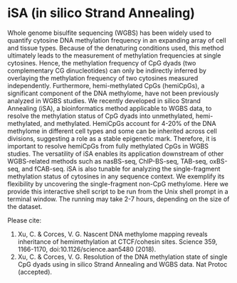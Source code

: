 # iSA (in silico Strand Annealing)

Whole genome bisulfite sequencing (WGBS) has been widely used to quantify cytosine DNA methylation frequency in an expanding array of cell and tissue types. Because of the denaturing conditions used, this method ultimately leads to the measurement of methylation frequencies at single cytosines. Hence, the methylation frequency of CpG dyads  (two complementary CG dinucleotides) can only be indirectly inferred by overlaying the methylation frequency of two cytosines measured independently. Furthermore, hemi-methylated CpGs (hemiCpGs), a significant component of the DNA methylome, have not been previously analyzed in WGBS studies. We recently developed in silico Strand Annealing (iSA), a bioinformatics method applicable to WGBS data, to resolve the methylation status of CpG dyads into unmethylated, hemi-methylated, and methylated. HemiCpGs account for 4-20% of the DNA methylome in different cell types and some can be inherited across cell divisions, suggesting a role as a stable epigenetic mark. Therefore, it is important to resolve hemiCpGs from fully methylated CpGs in WGBS studies. The versatility of iSA enables its application downstream of other WGBS-related methods such as nasBS-seq, ChIP-BS-seq, TAB-seq, oxBS-seq, and fCAB-seq. iSA is also tunable for analyzing the single-fragment methylation status of cytosines in any sequence context. We exemplify its flexibility by uncovering the single-fragment non-CpG methylome. Here we provide this interactive shell script to be run from the Unix shell prompt in a terminal window. The running may take 2-7 hours, depending on the size of the dataset.

Please cite:
1. Xu, C. & Corces, V. G. Nascent DNA methylome mapping reveals inheritance of hemimethylation at CTCF/cohesin sites. Science 359, 1166-1170, doi:10.1126/science.aan5480 (2018).
2. Xu, C. & Corces, V. G. Resolution of the DNA methylation state of single CpG dyads using in silico Strand Annealing and WGBS data. Nat Protoc (accepted).
